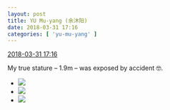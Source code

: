 ```yaml
---
layout: post
title: YU Mu-yang (余沐阳)
date: 2018-03-31 17:16
categories: [ 'yu-mu-yang' ]
---
```


<div class="weibo-info">
  <a href="https://weibo.com/6505651747/G9W5eaQ4g">2018-03-31 17:16</a>
</div>

My true stature – 1.9m – was exposed by accident 🤓.

<!-- more -->

<ul class="weibo-pic-list-1">
  <li class="weibo-pic">
    <a href="http://wx4.sinaimg.cn/mw690/0076h3cTgy1fpw49nw2gtj30qo0xbq7i.jpg"><img src="http://wx4.sinaimg.cn/thumb150/0076h3cTgy1fpw49nw2gtj30qo0xbq7i.jpg"/></a>
  </li>
  <li class="weibo-pic">
    <a href="http://wx1.sinaimg.cn/mw690/0076h3cTgy1fpw49ownzkj30qo1bfdkv.jpg"><img src="http://wx1.sinaimg.cn/thumb150/0076h3cTgy1fpw49ownzkj30qo1bfdkv.jpg"/></a>
  </li>
  <li class="weibo-pic">
    <a href="http://wx3.sinaimg.cn/mw690/0076h3cTgy1fpw49mysx1j30qo0xmgpy.jpg"><img src="http://wx3.sinaimg.cn/thumb150/0076h3cTgy1fpw49mysx1j30qo0xmgpy.jpg"/></a>
  </li>
</ul>
